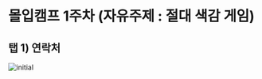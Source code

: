 # 몰입캠프 1주차 (자유주제 : 절대 색감 게임)

## 탭 1) 연락처


![initial](https://user-images.githubusercontent.com/86216960/147900138-c61f22ff-3a7e-495b-b7a2-1ad86633744c.png)
